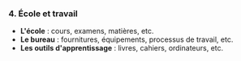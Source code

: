 ### 4. École et travail

- **L'école** : cours, examens, matières, etc.
- **Le bureau** : fournitures, équipements, processus de travail, etc.
- **Les outils d'apprentissage** : livres, cahiers, ordinateurs, etc.
